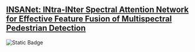 ## [INSANet: INtra-INter Spectral Attention Network for Effective Feature Fusion of Multispectral Pedestrian Detection](https://www.mdpi.com/1424-8220/24/4/1168)


![Static Badge](https://img.shields.io/badge/Ranked%20%231-Multispectral%20Object%20Detection%20on%20KAIST%20Multispectral%20Pedestrian%20Detection%20Benchmark-black?logo=paperswithcode&logoColor=blue&labelColor=blue&color=gray&link=%3Ca%20href%3D%22%2Fpaper%2Finsanet-intra-inter-spectral-attention%22%20style%3D%22font-size%3A%201rem%3B%22%3EINSANet%3C%2Fa%3E)

